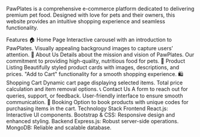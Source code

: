 PawPlates is a comprehensive e-commerce platform dedicated to delivering premium pet food. Designed with love for pets and their owners, this website provides an intuitive shopping experience and seamless functionality.

Features
🏠 Home Page
Interactive carousel with an introduction to PawPlates.
Visually appealing background images to capture users’ attention.
📖 About Us
Details about the mission and vision of PawPlates.
Our commitment to providing high-quality, nutritious food for pets.
🛒 Product Listing
Beautifully styled product cards with images, descriptions, and prices.
"Add to Cart" functionality for a smooth shopping experience.
🛍️ Shopping Cart
Dynamic cart page displaying selected items.
Total price calculation and item removal options.
📞 Contact Us
A form to reach out for queries, support, or feedback.
User-friendly interface to ensure smooth communication.
📅 Booking
Option to book products with unique codes for purchasing items in the cart.
Technology Stack
Frontend
React.js: Interactive UI components.
Bootstrap & CSS: Responsive design and enhanced styling.
Backend
Express.js: Robust server-side operations.
MongoDB: Reliable and scalable database.
